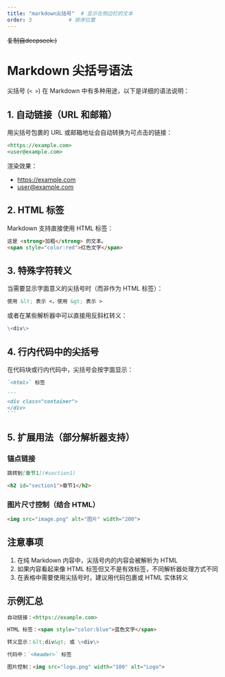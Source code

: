 ```yaml
---
title: "markdown尖括号"  # 显示在侧边栏的文本
order: 3            # 排序位置
---
```

~~复制自deepseek:)~~
# Markdown 尖括号语法

尖括号 (`< >`) 在 Markdown 中有多种用途，以下是详细的语法说明：

## 1. 自动链接（URL 和邮箱）

用尖括号包裹的 URL 或邮箱地址会自动转换为可点击的链接：

```markdown
<https://example.com>
<user@example.com>
```

渲染效果：
- <https://example.com>
- <user@example.com>

## 2. HTML 标签

Markdown 支持直接使用 HTML 标签：

```markdown
这是 <strong>加粗</strong> 的文本。
<span style="color:red">红色文字</span>
```

## 3. 特殊字符转义

当需要显示字面意义的尖括号时（而非作为 HTML 标签）：

```markdown
使用 &lt; 表示 <，使用 &gt; 表示 >
```

或者在某些解析器中可以直接用反斜杠转义：
```markdown
\<div\>
```

## 4. 行内代码中的尖括号

在代码块或行内代码中，尖括号会按字面显示：

````markdown
`<html>` 标签

```
<div class="container">
</div>
```
````

## 5. 扩展用法（部分解析器支持）

### 锚点链接
```markdown
跳转到[章节1](#section1)

<h2 id="section1">章节1</h2>
```

### 图片尺寸控制（结合 HTML）
```markdown
<img src="image.png" alt="图片" width="200">
```

## 注意事项

1. 在纯 Markdown 内容中，尖括号内的内容会被解析为 HTML
2. 如果内容看起来像 HTML 标签但又不是有效标签，不同解析器处理方式不同
3. 在表格中需要使用尖括号时，建议用代码包裹或 HTML 实体转义

## 示例汇总

```markdown
自动链接：<https://example.com>

HTML 标签：<span style="color:blue">蓝色文字</span>

转义显示：&lt;div&gt; 或 \<div\>

代码中：`<header>` 标签

图片控制：<img src="logo.png" width="100" alt="Logo">
```